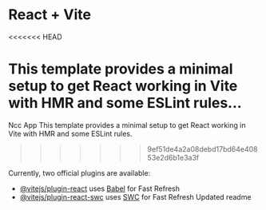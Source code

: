 # React + Vite
<<<<<<< HEAD

This template provides a minimal setup to get React working in Vite with HMR and some ESLint rules...
=======
Ncc App 
This template provides a minimal setup to get React working in Vite with HMR and some ESLint rules.
>>>>>>> 9ef51de4a2a08debd17bd64e40853e2d6b1e3a3f

Currently, two official plugins are available:

- [@vitejs/plugin-react](https://github.com/vitejs/vite-plugin-react/blob/main/packages/plugin-react/README.md) uses [Babel](https://babeljs.io/) for Fast Refresh
- [@vitejs/plugin-react-swc](https://github.com/vitejs/vite-plugin-react-swc) uses [SWC](https://swc.rs/) for Fast Refresh
Updated readme 
